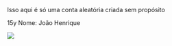 Isso aqui é só uma conta aleatória criada
sem propósito 

15y 
Nome: João Henrique 



![](https://tenor.com/pt-BR/view/joe-yabuki-ashita-no-joe-joe-laughing-crazy-gif-11741707501441650208)
